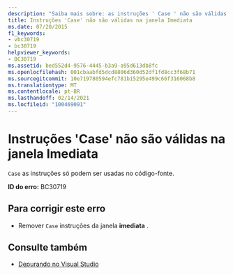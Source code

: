 ```yaml
---
description: "Saiba mais sobre: as instruções ' Case ' não são válidas na janela Immediate"
title: Instruções 'Case' não são válidas na janela Imediata
ms.date: 07/20/2015
f1_keywords:
- vbc30719
- bc30719
helpviewer_keywords:
- BC30719
ms.assetid: bed552d4-9576-4445-b3a9-a95d613db8fc
ms.openlocfilehash: 001cbaabfd5dcd8806d360d52df1fd8cc3f68b71
ms.sourcegitcommit: 10e719780594efc781b15295e499c66f316068b8
ms.translationtype: MT
ms.contentlocale: pt-BR
ms.lasthandoff: 02/14/2021
ms.locfileid: "100469091"
---
```

# <a name="case-statements-are-not-valid-in-the-immediate-window"></a>Instruções 'Case' não são válidas na janela Imediata

`Case` as instruções só podem ser usadas no código-fonte.  
  
 **ID do erro:** BC30719  
  
## <a name="to-correct-this-error"></a>Para corrigir este erro  
  
- Remover `Case` instruções da janela **imediata** .  
  
## <a name="see-also"></a>Consulte também

- [Depurando no Visual Studio](/visualstudio/debugger/debugger-feature-tour)
